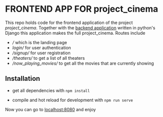 # FRONTEND APP FOR project_cinema
This repo holds code for the frontend application of the project _project_cinema_. 
Together with the [backend application](https://github.com/gerry3105/project_cinema_backend) written in python's Django this application makes 
the full project_cinema. Routes include
* _/_ which is the landing page
* _login/_ for user authentication
* _/signup/_ for user registration
* _/theaters/_ to get a list of all theaters
* _/now_playing_movies/_ to get all the movies that are currently showing

## Installation
* get all dependencies with
```npm install```
  
* compile and hot reload for development with 
```npm run serve```
  
Now you can go to [localhost:8080](https://127.0.0.1) and enjoy
